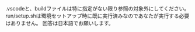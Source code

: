 .vscodeと、buildファイルは特に指定がない限り参照の対象外にしてください。
run/setup.shは環境セットアップ時に既に実行済みなのであなたが実行する必要はありません。
回答は日本語でお願いします。
